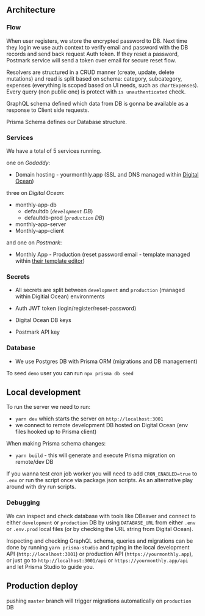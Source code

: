 ## Architecture

### Flow

When user registers, we store the encrypted password to DB.
Next time they login we use auth context to verify email and password with the DB records and send back request Auth token.
If they reset a password, Postmark service will send a token over email for secure reset flow.

Resolvers are structured in a CRUD manner (create, update, delete mutations) and read is split based on schema:
category, subcategory, expenses (everything is scoped based on UI needs, such as `chartExpenses`).
Every query (non public one) is protect with `is unauthenticated` check.

GraphQL schema defined which data from DB is gonna be available as a response to Client side requests.

Prisma Schema defines our Database structure.

### Services

We have a total of 5 services running.

one on *Godaddy*:
- Domain hosting - yourmonthly.app (SSL and DNS managed within [Digital Ocean](https://cloud.digitalocean.com/networking/domains))

three on *Digital Ocean*:
- monthly-app-db
  - defaultdb (*`development` DB*)
  - defaultdb-prod (*`production` DB*)
- monthly-app-server
- Monthly-app-client

and one on *Postmark*:
- Monthly App - Production (reset password email - template managed within [their template editor](https://account.postmarkapp.com/servers/11744691/templates))

### Secrets
- All secrets are split between `development` and `production` (managed within Digitial Ocean) environments

- Auth JWT token (login/register/reset-password)
- Digital Ocean DB keys
- Postmark API key

### Database
- We use Postgres DB with Prisma ORM (migrations and DB management)

To seed `demo` user you can run `npx prisma db seed`

## Local development

To run the server we need to run:
  - `yarn dev` which starts the server on `http://localhost:3001`
  - we connect to remote development DB hosted on Digital Ocean (env files hooked up to Prisma client)

When making Prisma schema changes:
  - `yarn build` - this will generate and execute Prisma migration on remote/dev DB

If you wanna test cron job worker you will need to add `CRON_ENABLED=true` to `.env` or run the script once via package.json scripts.
As an alternative play around with dry run scripts.

### Debugging
We can inspect and check database with tools like DBeaver and connect to either `development` or `production` DB by using `DATABASE_URL` from either `.env` or `.env.prod` local files (or by checking the URL string from Digital Ocean).

Inspecting and checking GraphQL schema, queries and migrations can be done by running `yarn prisma-studio` and typing in the local development API (`http://localhost:3001`) or production API (`https://yourmonthly.app`), or just go to `http://localhost:3001/api` or `https://yourmonthly.app/api` and let Prisma Studio to guide you.

## Production deploy
pushing `master` branch will trigger migrations automatically on `production` DB
